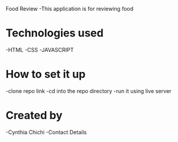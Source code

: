 Food Review
-This application is for reviewing food

# Technologies used
-HTML
-CSS
-JAVASCRIPT

# How to set it up
-clone repo link
-cd into the repo directory
-run it using live server

# Created by 
-Cynthia Chichi
-Contact Details
